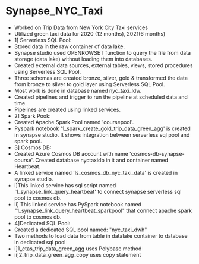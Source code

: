# Synapse_NYC_Taxi
- Worked on Trip Data from New York City Taxi services
- Utilized green taxi data for 2020 (12 months), 2021(6 months) 
- 1] Serverless SQL Pool:
- Stored data in the raw container of data lake.
- Synapse studio used OPENROWSET function to query the file from data storage (data lake) without loading them into databases.
- Created external data sources, external tables, views, stored procedures using Serverless SQL Pool.
- Three schemas are created bronze, silver, gold & transformed the data from bronze to silver to gold layer using Serverless SQL Pool. 
- Most work is done in database named nyc_taxi_ldw.
- Created pipelines and trigger to run the pipeline at scheduled data and time.
- Pipelines are created using linked services. 
- 2] Spark Pook:
- Created Apache Spark Pool named 'coursepool'. 
- Pyspark notebook '1_spark_create_gold_trip_data_green_agg' is created in synapse studio. It shows integration between serverless sql pool and spark pool.
- 3] Cosmos DB:
- Created Azure Cosmos DB account with name 'cosmos-db-synapse-course'. Created database nyctaxidb in it and container named Heartbeat.
- A linked service named 'ls_cosmos_db_nyc_taxi_data' is created in synapse studio. 
- i]This linked service has sql script named '1_synapse_link_query_heartbeat' to connect synapse serverless sql pool to cosmos db.
- ii] This linked service has PySpark notebook named "1_synapse_link_query_heartbeat_sparkpool" that connect apache spark pool to cosmos db.
- 4]Dedicated SQL Pool:
- Created a dedicated SQL pool named: "nyc_taxi_dwh"
- Two methods to load data from table in datalake container to database in dedicated sql pool
- i]1_ctas_trip_data_green_agg uses Polybase method 
- ii]2_trip_data_green_agg_copy uses copy statement 

 
